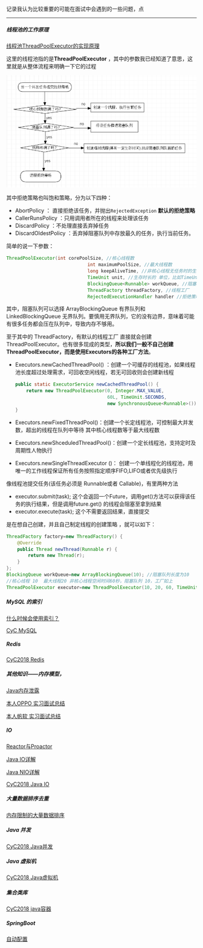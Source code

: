 记录我认为比较重要的可能在面试中会遇到的一些问题，点

---

##### 线程池的工作原理

[线程池ThreadPoolExecutor的实现原理](https://juejin.im/post/5aeec0106fb9a07ab379574f)

这里的线程池指的是**ThreadPoolExecutor** ，其中的参数我已经知道了意思，这里就是从整体流程来明确一下它的过程

<img src="https://github.com/krystalics/krystalics.github.io/blob/master/_posts/img/58.png?raw=true">

其中拒绝策略也叫饱和策略，分为以下四种：

- AbortPolicy ： 直接拒绝该任务，并抛出`RejectedException`  **默认的拒绝策略**
- CallerRunsPolicy ：只用调用者所在的线程来处理该任务
- DiscardPolicy ：不处理直接丢弃掉任务
- DiscardOldestPolicy ：丢弃掉阻塞队列中存放最久的任务，执行当前任务。

简单的说一下参数：

```java
ThreadPoolExecutor(int corePoolSize, //核心线程数
                              int maximumPoolSize, //最大线程数
                              long keepAliveTime, //非核心线程无任务时的生存时长
                              TimeUnit unit, //生存时长的 单位，比如TimeUnit.Second 秒
                              BlockingQueue<Runnable> workQueue, //阻塞队列
                              ThreadFactory threadFactory, //线程工厂
                              RejectedExecutionHandler handler //拒绝策略) 
```

其中，阻塞队列可以选择 ArrayBlockingQueue 有界队列和 LinkedBlockingQueue 无界队列。要慎用无界队列，它的没有边界，意味着可能有很多任务都会压在队列中，导致内存不够用。

至于其中的 ThreadFactory，有默认的线程工厂 直接就会创建ThreadPoolExecutor。也有很多现成的类型，**所以我们一般不自己创建ThreadPoolExecutor，而是使用Executors的各种工厂方法**。

- Executors.newCachedThreadPool() ：创建一个可缓存的线程池，如果线程池长度超过处理需求，可回收空闲线程，若无可回收则会创建新线程

  ```java
  public static ExecutorService newCachedThreadPool() {
      return new ThreadPoolExecutor(0, Integer.MAX_VALUE,
                                    60L, TimeUnit.SECONDS,
                                    new SynchronousQueue<Runnable>());
  }
  ```

- Executors.newFixedThreadPool()：创建一个长定线程池，可控制最大并发数，超出的线程在队列中等待 其中核心线程数等于最大线程数

- Executors.newShceduledThreadPool()：创建一个定长线程池，支持定时及周期性人物执行

- Executors.newSingleThreadExecutor ()： 创建一个单线程化的线程池，用唯一的工作线程保证所有任务按照指定顺序FIFO,LIFO或者优先级执行

像线程池提交任务(该任务必须是 Runnable或者 Callable)，有里两种方法

- executor.submit(task); 这个会返回一个Future，调用get()方法可以获得该任务的执行结果，但是调用future.get() 的线程会阻塞至拿到结果
- executor.execute(task); 这个不需要返回结果，直接提交



是在想自己创建，并且自己制定线程的创建策略 ，就可以如下：

```java
ThreadFactory factory=new ThreadFactory() {
    @Override
    public Thread newThread(Runnable r) {
        return new Thread(r);
    }
};
BlockingQueue workQueue=new ArrayBlockingQueue(10); //阻塞队列长度为10
//核心线程 10  最大线程20 非核心线程空闲时间60秒，阻塞队列 10，工厂如上
ThreadPoolExecutor executor=new ThreadPoolExecutor(10, 20, 60, TimeUnit.SECONDS, workQueue,factory);
```



##### MySQL 的索引

[什么时候会使用索引？](https://krystalics.github.io/2019/03/22/java%E9%9D%A2%E8%AF%95%E6%8C%87%E5%8D%97/#13%E5%85%B3%E4%BA%8E%E6%95%B0%E6%8D%AE%E5%BA%93%E7%9A%84%E7%B4%A2%E5%BC%95%E5%B0%A4%E5%85%B6%E6%98%AFmysql) 

[CyC MySQL](https://github.com/CyC2018/CS-Notes/blob/master/notes/MySQL.md) 



##### Redis

[CyC2018 Redis](https://github.com/CyC2018/CS-Notes/blob/master/notes/MySQL.md)

##### 其他知识——内存模型，

[Java内存泄露](https://krystalics.github.io/2019/04/25/Java%E5%86%85%E5%AD%98%E6%B3%84%E9%9C%B2/)

[本人OPPO 实习面试总结](https://krystalics.github.io/2019/05/10/OPPO%E9%9D%A2%E8%AF%95%E6%80%BB%E7%BB%93/) 

[本人帆软 实习面试总结](https://krystalics.github.io/2019/05/29/%E5%B8%86%E8%BD%AF%E9%9D%A2%E8%AF%95/) 

##### IO

[Reactor与Proactor](https://krystalics.github.io/2019/08/06/Reactor%E4%B8%8EProactor/) 

[Java IO详解](https://krystalics.github.io/2019/07/18/java.io%E8%AF%A6%E8%A7%A3/)

[Java NIO详解](https://krystalics.github.io/2019/07/19/java.nio%E8%AF%A6%E8%A7%A3/)

[CyC2018 Java IO](https://github.com/CyC2018/CS-Notes/blob/master/notes/Java%20IO.md)

##### 大量数据排序去重

[内存限制的大量数据排序](https://krystalics.github.io/2019/08/05/%E5%86%85%E5%AD%98%E9%99%90%E5%88%B6%E7%9A%84%E5%A4%A7%E9%87%8F%E6%95%B0%E6%8D%AE%E6%8E%92%E5%BA%8F/) 

##### Java 并发

[CyC2018 Java并发](https://github.com/CyC2018/CS-Notes/blob/master/notes/Java%20%E5%B9%B6%E5%8F%91.md)

##### Java 虚拟机 

[CyC2018 Java虚拟机](https://github.com/CyC2018/CS-Notes/blob/master/notes/Java%20%E8%99%9A%E6%8B%9F%E6%9C%BA.md)

##### 集合类库

[CyC2018 java容器](https://github.com/CyC2018/CS-Notes/blob/master/notes/Java%20%E5%AE%B9%E5%99%A8.md)

##### SpringBoot 

[自动配置](https://segmentfault.com/a/1190000018011535)

